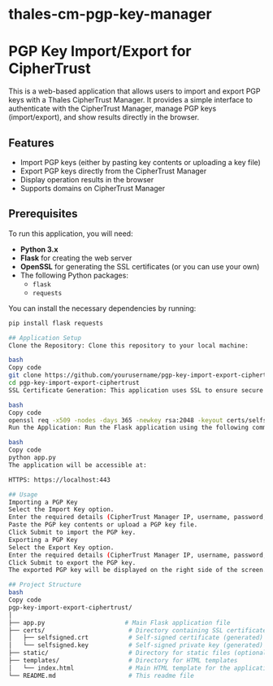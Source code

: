 # thales-cm-pgp-key-manager

# PGP Key Import/Export for CipherTrust

This is a web-based application that allows users to import and export PGP keys with a Thales CipherTrust Manager. It provides a simple interface to authenticate with the CipherTrust Manager, manage PGP keys (import/export), and show results directly in the browser.

## Features

- Import PGP keys (either by pasting key contents or uploading a key file)
- Export PGP keys directly from the CipherTrust Manager
- Display operation results in the browser
- Supports domains on CipherTrust Manager

## Prerequisites

To run this application, you will need:

- **Python 3.x**
- **Flask** for creating the web server
- **OpenSSL** for generating the SSL certificates (or you can use your own)
- The following Python packages:
  - `flask`
  - `requests`

You can install the necessary dependencies by running:

```bash
pip install flask requests

## Application Setup
Clone the Repository: Clone this repository to your local machine:

bash
Copy code
git clone https://github.com/yourusername/pgp-key-import-export-ciphertrust.git
cd pgp-key-import-export-ciphertrust
SSL Certificate Generation: This application uses SSL to ensure secure communication. To generate a self-signed SSL certificate, run the following command:

bash
Copy code
openssl req -x509 -nodes -days 365 -newkey rsa:2048 -keyout certs/selfsigned.key -out certs/selfsigned.crt -subj "/CN=localhost"
Run the Application: Run the Flask application using the following command:

bash
Copy code
python app.py
The application will be accessible at:

HTTPS: https://localhost:443

## Usage
Importing a PGP Key
Select the Import Key option.
Enter the required details (CipherTrust Manager IP, username, password, domain, auth domain, and key name).
Paste the PGP key contents or upload a PGP key file.
Click Submit to import the PGP key.
Exporting a PGP Key
Select the Export Key option.
Enter the required details (CipherTrust Manager IP, username, password, domain, auth domain, and key name).
Click Submit to export the PGP key.
The exported PGP key will be displayed on the right side of the screen.

## Project Structure
bash
Copy code
pgp-key-import-export-ciphertrust/
│
├── app.py                      # Main Flask application file
├── certs/                       # Directory containing SSL certificates
│   ├── selfsigned.crt           # Self-signed certificate (generated)
│   └── selfsigned.key           # Self-signed private key (generated)
├── static/                      # Directory for static files (optional, if you add CSS or JavaScript)
├── templates/                   # Directory for HTML templates
│   └── index.html               # Main HTML template for the application
└── README.md                    # This readme file
